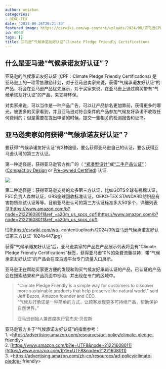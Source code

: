 ```yaml
---
author: weizhan
categories:
- OEKO-TEX
date: '2024-09-26T20:21:30'
featured_image: https://csrwiki.com/wp-content/uploads/2024/09/亚马逊CPF气候承诺友好标签.webp
id: 6068
tags: []
title: 亚马逊“气候承诺友好认证”Climate Pledge Friendly Certifications
---
```


## 什么是亚马逊“气候承诺友好认证”？

亚马逊的气候承诺友好认证 (CPF：Climate Pledge Friendly Certifications)
是亚马逊上的一项零售激励计划，对于亚马逊卖家来说，获得“气候承诺友好认证”的产品，将会在亚马逊产品优先展示，对于买家来说，在亚马逊上通过购买带有“气候承诺友好认证”的产品，来支持环保。

对卖家来说，可以当作是一种产品广告，可以让产品排名更加靠前，获得更多的曝光，被更多的买家看到，并且亚马逊对符合条件的产品参加气候友好承诺不收取任何费用的；但是需要在提出申请的时候，提交一些相关的检测报告和证书。

## 亚马逊卖家如何获得“气候承诺友好认证”？

要获得“气候承诺友好认证”有2种途径，要么获得亚马逊自己的认证，要么获得亚马逊认可的第三方认证。

第一种途径是，获得亚马逊官方推广的（
[“紧凑型设计”](https://www.amazon.com/b?node=21221609011&ref_=a20m_us_spcs_cpf)或[“二手产品认证”](https://www.amazon.com/s/browse/?node=23911980011&ref_=a20m_us_spcs_cpf)
）([Compact by
Design](https://www.amazon.com/b?node=21221609011&ref_=a20m_us_spcs_cpf) or
[Pre-owned
Certified](https://www.amazon.com/s/browse/?node=23911980011&ref_=a20m_us_spcs_cpf))
认证.

![](https://csrwiki.com/wp-content/uploads/2024/09/亚马逊紧凑型设计和二手认证.webp)

第二种途径是：获得亚马逊支持的众多第三方认证，比如GOTS全球有机棉认证， FSC负责人森林认证，GRS全球回收标准认证，OEKO-TEX
STANDARD纺织品有害物质测试认证等等。目前亚马逊认可的第三方认证标准多大50多个，详细列表见[https://www.amazon.com/b?node=21221608011&ref_=a20m_us_spcs_cpf](https://www.amazon.com/b?node=21221608011&ref_=a20m_us_spcs_cpf)

![](https://csrwiki.com/wp-
content/uploads/2024/09/亚马逊气候承诺友好认证第三方认证-1024x447.jpg)

获得“气候承诺友好认证”后，亚马逊卖家的产品在产品展示列表将会有“Climate Pledge Friendly
Certifications”标签，获得亚马逊10%的免费流量扶持，带“气候承诺友好认证”的产品会在亚马逊平台专门流量入口展示。

亚马逊正在帮助买家更方便的发现和购买气候友好承诺认证的产品，已认证的产品会在搜索结果和产品页面中标明，并出现在专门的区域中。

> “Climate Pledge Friendly is a simple way for customers to discover more
> sustainable products that help preserve the natural world,” said Jeff Bezos,
> Amazon founder and CEO.  
> “气候友好承诺是一种简单的方式，让顾客发现更多可持续产品，帮助保护自然世界。”
>
> 亚马逊创始人兼首席执行官杰夫·贝佐斯

亚马逊官方关于“气候承诺友好认证”的指南参考：  
1\. <https://advertising.amazon.com/resources/ad-policy/climate-pledge-
friendly>  
2\.
[https://www.amazon.com/b?ie=UTF8&node=21221608011](https://www.amazon.com/b?ie=UTF8&node=21221608011)  
3\. <https://advertising.amazon.com/zh-cn/resources/ad-policy/climate-pledge-
friendly>

